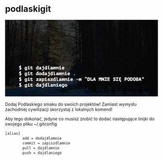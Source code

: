 

# podlaskigit

![](podlaskiegit.png)

Dodaj Podlaskiego smaku do swoich projektów! Zamiast wymysłu zachodniej cywilizacji skorzystaj z lokalnych komend!

Aby tego dokonać, jedyne co musisz zrobić to dodać następujące linijki do swojego pliku ~/.gitconfig

```
[alias]
        add = dodajdlamnie
        commit = zapiszdlamnie
        pull = dajdlamnie
        push = dajdlaniego
```
